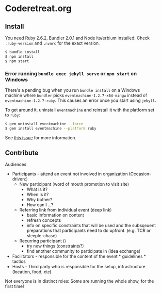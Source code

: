 # Coderetreat.org

## Install

You need Ruby 2.6.2, Bundler 2.0.1 and Node lts/erbium installed. Check `.ruby-version` and `.nvmrc` for the exact version.

```sh
$ bundle install
$ npm install
$ npm start
```

### Error running `bundle exec jekyll serve` or `npm start` on Windows

There's a pending bug when you run `bundle install` on a Windows machine where `bundler` picks `eventmachine-1.2.7-x64-mingw` instead of `eventmachine-1.2.7-ruby`. This causes an error once you start using `jekyll`.

To get around it, uninstall `eventmachine` and reinstall it with the platform set to `ruby`:

```sh
$ gem uninstall eventmachine --force
$ gem install eventmachine --platform ruby
```

See [this issue](https://github.com/eventmachine/eventmachine/issues/820#issuecomment-457387959) for more information.


## Contribute

Audiences:
* Participants - attend an event not involved in organization (Occasion-driven:) 
    * New participant (word of mouth promotion to visit site)
        * What is it?
        * When is it?
        * Why bother?
        * How can I ...?
    * Referring link from individual event (deep link)
        * basic information on content
        * refresh concepts
        * info on specific constraints that will be used and the subsqeuent preparations that participants need to do upfront. (e.g. TCR or steeple-chase)
    * Recurring participant ()
        * try new things (constraints?)
        * find another community to participate in (idea exchange)
* Facilitators - responsible for the content of the event
        * guidelines
        * tactics
* Hosts - Third party who is responsible for the setup, infrastructure (location, food, etc)

Not everyone is in distinct roles: Some are running the whole show, for the first time!

 


